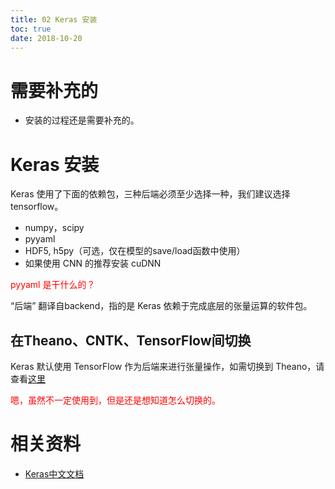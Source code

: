 ```yaml
---
title: 02 Keras 安装
toc: true
date: 2018-10-20
---
```

# 需要补充的

- 安装的过程还是需要补充的。


# Keras 安装

Keras 使用了下面的依赖包，三种后端必须至少选择一种，我们建议选择 tensorflow。

- numpy，scipy
- pyyaml
- HDF5, h5py（可选，仅在模型的save/load函数中使用）
- 如果使用 CNN 的推荐安装 cuDNN

<span style="color:red;">pyyaml 是干什么的？</span>


“后端” 翻译自backend，指的是 Keras 依赖于完成底层的张量运算的软件包。


## 在Theano、CNTK、TensorFlow间切换

Keras 默认使用 TensorFlow 作为后端来进行张量操作，如需切换到 Theano，请查看[这里](https://keras-cn.readthedocs.io/en/latest/backend)

<span style="color:red;">嗯，虽然不一定使用到，但是还是想知道怎么切换的。</span>


# 相关资料

- [Keras中文文档](https://keras-cn.readthedocs.io/en/latest/)
